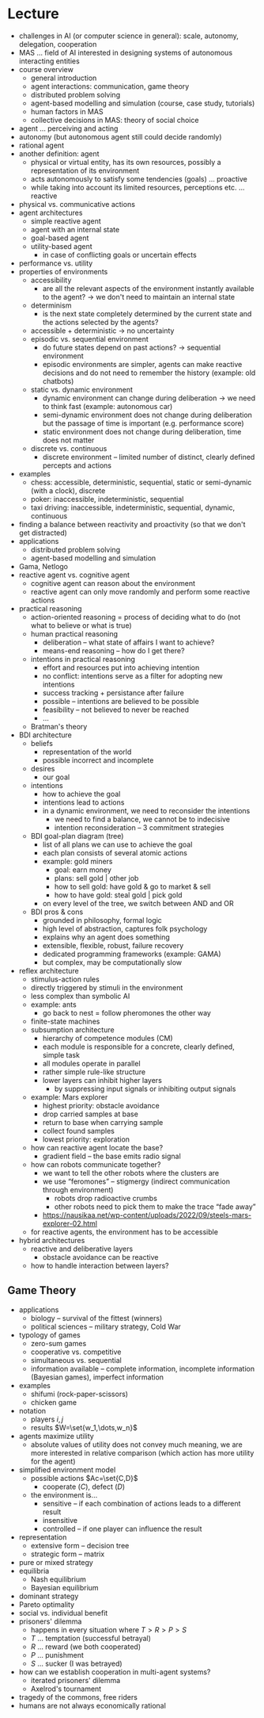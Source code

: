 # Lecture

- challenges in AI (or computer science in general): scale, autonomy, delegation, cooperation
- MAS … field of AI interested in designing systems of autonomous interacting entities
- course overview
	- general introduction
	- agent interactions: communication, game theory
	- distributed problem solving
	- agent-based modelling and simulation (course, case study, tutorials)
	- human factors in MAS
	- collective decisions in MAS: theory of social choice
- agent … perceiving and acting
- autonomy (but autonomous agent still could decide randomly)
- rational agent
- another definition: agent
	- physical or virtual entity, has its own resources, possibly a representation of its environment
	- acts autonomously to satisfy some tendencies (goals) … proactive
	- while taking into account its limited resources, perceptions etc. … reactive
- physical vs. communicative actions
- agent architectures
	- simple reactive agent
	- agent with an internal state
	- goal-based agent
	- utility-based agent
		- in case of conflicting goals or uncertain effects
- performance vs. utility
- properties of environments
	- accessibility
		- are all the relevant aspects of the environment instantly available to the agent? → we don't need to maintain an internal state
	- determinism
		- is the next state completely determined by the current state and the actions selected by the agents?
	- accessible + deterministic → no uncertainty
	- episodic vs. sequential environment
		- do future states depend on past actions? → sequential environment
		- episodic environments are simpler, agents can make reactive decisions and do not need to remember the history (example: old chatbots)
	- static vs. dynamic environment
		- dynamic environment can change during deliberation → we need to think fast (example: autonomous car)
		- semi-dynamic environment does not change during deliberation but the passage of time is important (e.g. performance score)
		- static environment does not change during deliberation, time does not matter
	- discrete vs. continuous
		- discrete environment – limited number of distinct, clearly defined percepts and actions
- examples
	- chess: accessible, deterministic, sequential, static or semi-dynamic (with a clock), discrete
	- poker: inaccessible, indeterministic, sequential
	- taxi driving: inaccessible, indeterministic, sequential, dynamic, continuous
- finding a balance between reactivity and proactivity (so that we don't get distracted)
- applications
	- distributed problem solving
	- agent-based modelling and simulation
- Gama, Netlogo
- reactive agent vs. cognitive agent
	- cognitive agent can reason about the environment
	- reactive agent can only move randomly and perform some reactive actions
- practical reasoning
	- action-oriented reasoning = process of deciding what to do (not what to believe or what is true)
	- human practical reasoning
		- deliberation – what state of affairs I want to achieve?
		- means-end reasoning – how do I get there?
	- intentions in practical reasoning
		- effort and resources put into achieving intention
		- no conflict: intentions serve as a filter for adopting new intentions
		- success tracking + persistance after failure
		- possible – intentions are believed to be possible
		- feasibility – not believed to never be reached
		- …
	- Bratman's theory
- BDI architecture
	- beliefs
		- representation of the world
		- possible incorrect and incomplete
	- desires
		- our goal
	- intentions
		- how to achieve the goal
		- intentions lead to actions
		- in a dynamic environment, we need to reconsider the intentions
			- we need to find a balance, we cannot be to indecisive
			- intention reconsideration – 3 commitment strategies
	- BDI goal-plan diagram (tree)
		- list of all plans we can use to achieve the goal
		- each plan consists of several atomic actions
		- example: gold miners
			- goal: earn money
			- plans: sell gold | other job
			- how to sell gold: have gold & go to market & sell
			- how to have gold: steal gold | pick gold
		- on every level of the tree, we switch between AND and OR
	- BDI pros & cons
		- grounded in philosophy, formal logic
		- high level of abstraction, captures folk psychology
		- explains why an agent does something
		- extensible, flexible, robust, failure recovery
		- dedicated programming frameworks (example: GAMA)
		- but complex, may be computationally slow
- reflex architecture
	- stimulus-action rules
	- directly triggered by stimuli in the environment
	- less complex than symbolic AI
	- example: ants
		- go back to nest = follow pheromones the other way
	- finite-state machines
	- subsumption architecture
		- hierarchy of competence modules (CM)
		- each module is responsible for a concrete, clearly defined, simple task
		- all modules operate in parallel
		- rather simple rule-like structure
		- lower layers can inhibit higher layers
			- by suppressing input signals or inhibiting output signals
	- example: Mars explorer
		- highest priority: obstacle avoidance
		- drop carried samples at base
		- return to base when carrying sample
		- collect found samples
		- lowest priority: exploration
	- how can reactive agent locate the base?
		- gradient field – the base emits radio signal
	- how can robots communicate together?
		- we want to tell the other robots where the clusters are
		- we use “feromones” – stigmergy (indirect communication through environment)
			- robots drop radioactive crumbs
			- other robots need to pick them to make the trace “fade away”
		- https://nausikaa.net/wp-content/uploads/2022/09/steels-mars-explorer-02.html
	- for reactive agents, the environment has to be accessible
- hybrid architectures
	- reactive and deliberative layers
		- obstacle avoidance can be reactive
	- how to handle interaction between layers?

## Game Theory

- applications
	- biology – survival of the fittest (winners)
	- political sciences – military strategy, Cold War
- typology of games
	- zero-sum games
	- cooperative vs. competitive
	- simultaneous vs. sequential
	- information available – complete information, incomplete information (Bayesian games), imperfect information
- examples
	- shifumi (rock-paper-scissors)
	- chicken game
- notation
	- players $i,j$
	- results $W=\set{w_1,\dots,w_n}$
- agents maximize utility
	- absolute values of utility does not convey much meaning, we are more interested in relative comparison (which action has more utility for the agent)
- simplified environment model
	- possible actions $Ac=\set{C,D}$
		- cooperate $(C)$, defect $(D)$
	- the environment is…
		- sensitive – if each combination of actions leads to a different result
		- insensitive
		- controlled – if one player can influence the result
- representation
	- extensive form – decision tree
	- strategic form – matrix
- pure or mixed strategy
- equilibria
	- Nash equilibrium
	- Bayesian equilibrium
- dominant strategy
- Pareto optimality
- social vs. individual benefit
- prisoners' dilemma
	- happens in every situation where $T\gt R\gt P\gt S$
	- $T$ … temptation (successful betrayal)
	- $R$ … reward (we both cooperated)
	- $P$ … punishment
	- $S$ … sucker (I was betrayed)
- how can we establish cooperation in multi-agent systems?
	- iterated prisoners' dilemma
	- Axelrod's tournament
- tragedy of the commons, free riders
- humans are not always economically rational

